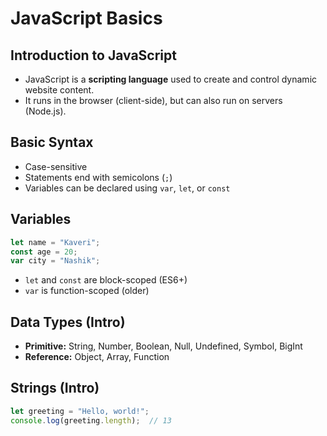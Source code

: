 # JavaScript Basics

## Introduction to JavaScript
- JavaScript is a **scripting language** used to create and control dynamic website content.
- It runs in the browser (client-side), but can also run on servers (Node.js).

## Basic Syntax
- Case-sensitive
- Statements end with semicolons (`;`)
- Variables can be declared using `var`, `let`, or `const`

## Variables
```js
let name = "Kaveri";
const age = 20;
var city = "Nashik";
```

- `let` and `const` are block-scoped (ES6+)
- `var` is function-scoped (older)

## Data Types (Intro)
- **Primitive:** String, Number, Boolean, Null, Undefined, Symbol, BigInt
- **Reference:** Object, Array, Function

## Strings (Intro)
```js
let greeting = "Hello, world!";
console.log(greeting.length);  // 13
```
